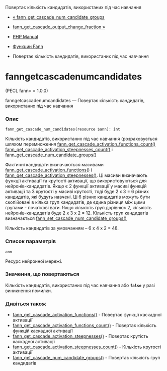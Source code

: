 Повертає кількість кандидатів, використаних під час навчання

-   [« fann\_get\_cascade\_num\_candidate\_groups](function.fann-get-cascade-num-candidate-groups.html)
    
-   [fann\_get\_cascade\_output\_change\_fraction »](function.fann-get-cascade-output-change-fraction.html)
    
-   [PHP Manual](index.html)
    
-   [Функции Fann](ref.fann.html)
    
-   Повертає кількість кандидатів, використаних під час навчання
    

# fanngetcascadenumcandidates

(PECL fann> = 1.0.0)

fanngetcascadenumcandidates — Повертає кількість кандидатів, використаних під час навчання

### Опис

```methodsynopsis
fann_get_cascade_num_candidates(resource $ann): int
```

Кількість кандидатів, використаних під час навчання (розраховується шляхом перемноження [fann\_get\_cascade\_activation\_functions\_count()](function.fann-get-cascade-activation-functions-count.html) [fann\_get\_cascade\_activation\_steepnesses\_count()](function.fann-get-cascade-activation-steepnesses-count.html) і [fann\_get\_cascade\_num\_candidate\_groups()](function.fann-get-cascade-num-candidate-groups.html)

Фактичні кандидати визначаються масивами [fann\_get\_cascade\_activation\_functions()](function.fann-get-cascade-activation-functions.html) і [fann\_get\_cascade\_activation\_steepnesses()](function.fann-get-cascade-activation-steepnesses.html). Ці масиви визначають функції активації та крутості активації, що використовуються для нейронів-кандидатів. Якщо є 2 функції активації у масиві функцій активації та 3 крутості у масиві крутості, тоді буде 2 x 3 = 6 різних кандидатів, які будуть навчені. Ці 6 різних кандидатів можуть бути скопійовані в кілька груп кандидатів, де єдина різниця між цими групами - початкові ваги. Якщо кількість груп дорівнює 2, кількість нейронів-кандидатів буде 2 x 3 x 2 = 12. Кількість груп кандидатів визначається [fann\_set\_cascade\_num\_candidate\_groups()](function.fann-set-cascade-num-candidate-groups.html)

Кількість кандидатів за умовчанням – 6 x 4 x 2 = 48.

### Список параметрів

`ann`

Ресурс нейронної мережі.

### Значення, що повертаються

Кількість кандидатів, використаних під час навчання або **`false`** у разі виникнення помилки.

### Дивіться також

-   [fann\_get\_cascade\_activation\_functions()](function.fann-get-cascade-activation-functions.html) - Повертає функції каскадної активації
-   [fann\_get\_cascade\_activation\_functions\_count()](function.fann-get-cascade-activation-functions-count.html) - Повертає кількість функцій каскадної активації
-   [fann\_get\_cascade\_activation\_steepnesses()](function.fann-get-cascade-activation-steepnesses.html) - Повертає крутість каскадної активації
-   [fann\_get\_cascade\_activation\_steepnesses\_count()](function.fann-get-cascade-activation-steepnesses-count.html) - Кількість крутості активації
-   [fann\_get\_cascade\_num\_candidate\_groups()](function.fann-get-cascade-num-candidate-groups.html) - Повертає кількість груп кандидатів